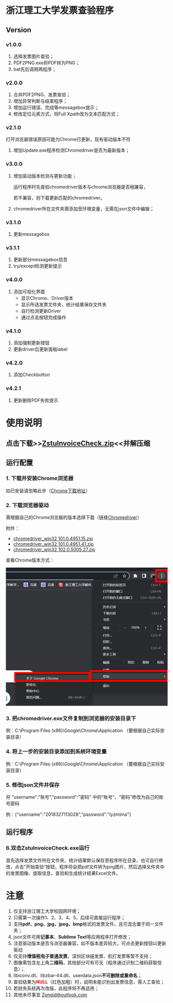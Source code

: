 # 浙江理工大学发票查验程序
## Version
### v1.0.0
1. 选择发票图片查验；
2. PDF2PNG.exe将PDF转为PNG；
3. bat先后调用两程序；

### v2.0.0
1. 合并PDF2PNG、发票查验；
2. 增加异常判断与结束程序；
3. 增加运行错误、完成等messagebox提示；
4. 修改定位元素方式，将Full Xpath改为文本匹配方式；

### v2.1.0
打开浏览器错误原因可能为Chrome已更新，现有驱动版本不符
1. 增加Update.exe程序检测Chromedriver是否为最新版本；

### v3.0.0
1. 增加驱动版本检测与更新功能；

    运行程序时先查验chromedriver版本与chrome浏览器是否相兼容，

    若不兼容，则下载更新匹配的chromedriver。
2. chromedriver所在文件夹需添加至环境变量，无需在json文件中编辑；

### v3.1.0
1. 更新messagebox
### v3.1.1
1. 更新部分messagebox信息
2. try/except检测更新提示

### v4.0.0
1. 添加可视化界面
    * 显示Chrome、Driver版本
    * 显示所选发票文件夹、统计结果保存文件夹
    * 自行检测更新Driver
    * 通过点击按钮完成操作

### v4.1.0
1. 添加强制更新按钮
2. 更新driver后更新面板label


### v4.2.0
1. 添加Checkbutton


### v4.2.1
1. 更新删除PDF失败提示


# 使用说明

## 点击下载>>[ZstuInvoiceCheck.zip](https://github.com/Zongid/ZstuInvoiceCheck/releases/download/v4.2.1/ZstuInvoiceCheck_v4.2.1.zip)<<并解压缩


## 运行配置
### 1. 下载并安装Chrome浏览器

如已安装请忽略此步（[Chrome下载地址](https://www.google.cn/chrome/)）

### 2. 下载浏览器驱动

需根据自己的Chrome浏览器的版本选择下载（链接[Chromedriver](http://npm.taobao.org/mirrors/chromedriver/)）

附件：

* [chromedriver_win32 101.0.4951.15.zip](https://github.com/Zongid/ZstuInvoiceCheck/releases/download/v2.0.0/chromedriver_win32.101.0.4951.15.zip)
* [chromedriver_win32 101.0.4951.41.zip](https://github.com/Zongid/ZstuInvoiceCheck/releases/download/v2.0.0/chromedriver_win32.101.0.4951.41.zip)
* [chromedriver_win32 102.0.5005.27.zip](https://github.com/Zongid/ZstuInvoiceCheck/releases/download/v2.0.0/chromedriver_win32.102.0.5005.27.zip)

查看Chrome版本方式：

![Chromeversion](./img/Chromeversion.png)

### 3. 把chromedriver.exe文件复制到浏览器的安装目录下

例：C:\Program Files (x86)\Google\Chrome\Application    （要根据自己实际安装目录）

### 4. 将上一步的安装目录添加到系统环境变量

例：C:\Program Files (x86)\Google\Chrome\Application    （要根据自己实际安装目录）

### 5. 修改json文件并保存

将  "username":"账号","password":"密码"  中的“账号”、“密码”修改为自己的账号密码

例：{"username":"2018327113028","password":"lyzmima"}

## 运行程序

### 6.双击ZstuInvoiceCheck.exe运行
首先选择发票文件所在文件夹，统计结果默认保存至程序所在目录，也可自行修改，点击”开始查验“按钮，程序将会把pdf文件转为png图片，然后选择文件夹中的发票图像、提取信息、查验和生成统计结果Excel文件。


# 注意

1. 仅支持浙江理工大学校园网环境；
2. 只需第一次操作1、2、3、4、5，后续可直接运行程序；
3. 支持**pdf、png、jpg、jpeg、bmp**格式的发票文件，且可混合置于同一文件夹；
4. json文件可用**记事本**、**Sublime Text**等应用程序打开修改；
5. 注意驱动版本是否与浏览器兼容，如不版本差异较大，可点击更新按钮以更新驱动
6. 仅支持**增值税电子普通发票**，深圳区块链发票、机打发票等暂不支持；
7. 图像需包含左上角**二维码**，其他部分可有可无（程序通过识别二维码获取信息）；
8. libiconv.dll、libzbar-64.dll、userdata.json**不可删除或重命名**；
9. 查验结果为<font color=#FF0000>**NULL**</font>（红色加粗）时，说明未能识别出发票信息，需人工查验；
10. 若财务系统再次改版，此程序将不再适用；
11. 其他未尽事宜  <Zongid@outlook.com>
